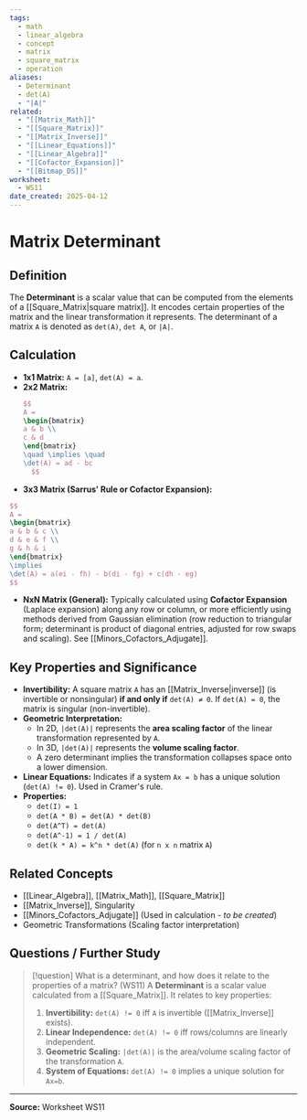 ```yaml
---
tags:
  - math
  - linear_algebra
  - concept
  - matrix
  - square_matrix
  - operation
aliases:
  - Determinant
  - det(A)
  - "|A|"
related:
  - "[[Matrix_Math]]"
  - "[[Square_Matrix]]"
  - "[[Matrix_Inverse]]"
  - "[[Linear_Equations]]"
  - "[[Linear_Algebra]]"
  - "[[Cofactor_Expansion]]"
  - "[[Bitmap_DS]]"
worksheet:
  - WS11
date_created: 2025-04-12
---
```




# Matrix Determinant

## Definition

The **Determinant** is a scalar value that can be computed from the elements of a [[Square_Matrix|square matrix]]. It encodes certain properties of the matrix and the linear transformation it represents. The determinant of a matrix `A` is denoted as `det(A)`, `det A`, or `|A|`.

## Calculation

- **1x1 Matrix:** `A = [a]`, `det(A) = a`.
- **2x2 Matrix:**
  ```latex
  $$  
  A =
  \begin{bmatrix}
  a & b \\
  c & d
  \end{bmatrix}
  \quad \implies \quad
  \det(A) = ad - bc
    $$
  ```
- **3x3 Matrix (Sarrus' Rule or Cofactor Expansion):**
```latex
$$
A =
\begin{bmatrix}
a & b & c \\
d & e & f \\
g & h & i
\end{bmatrix}
\implies
\det(A) = a(ei - fh) - b(di - fg) + c(dh - eg)
$$
```
- **NxN Matrix (General):** Typically calculated using **Cofactor Expansion** (Laplace expansion) along any row or column, or more efficiently using methods derived from Gaussian elimination (row reduction to triangular form; determinant is product of diagonal entries, adjusted for row swaps and scaling). See [[Minors_Cofactors_Adjugate]].

## Key Properties and Significance

- **Invertibility:** A square matrix `A` has an [[Matrix_Inverse|inverse]] (is invertible or nonsingular) **if and only if** `det(A) ≠ 0`. If `det(A) = 0`, the matrix is singular (non-invertible).
- **Geometric Interpretation:**
    - In 2D, `|det(A)|` represents the **area scaling factor** of the linear transformation represented by `A`.
    - In 3D, `|det(A)|` represents the **volume scaling factor**.
    - A zero determinant implies the transformation collapses space onto a lower dimension.
- **Linear Equations:** Indicates if a system `Ax = b` has a unique solution (`det(A) != 0`). Used in Cramer's rule.
- **Properties:**
    - `det(I) = 1`
    - `det(A * B) = det(A) * det(B)`
    - `det(A^T) = det(A)`
    - `det(A^-1) = 1 / det(A)`
    - `det(k * A) = k^n * det(A)` (for `n x n` matrix `A`)

## Related Concepts
- [[Linear_Algebra]], [[Matrix_Math]], [[Square_Matrix]]
- [[Matrix_Inverse]], Singularity
- [[Minors_Cofactors_Adjugate]] (Used in calculation - *to be created*)
- Geometric Transformations (Scaling factor interpretation)

## Questions / Further Study
>[!question] What is a determinant, and how does it relate to the properties of a matrix? (WS11)
> A **Determinant** is a scalar value calculated from a [[Square_Matrix]]. It relates to key properties:
> 1.  **Invertibility:** `det(A) != 0` iff `A` is invertible ([[Matrix_Inverse]] exists).
> 2.  **Linear Independence:** `det(A) != 0` iff rows/columns are linearly independent.
> 3.  **Geometric Scaling:** `|det(A)|` is the area/volume scaling factor of the transformation `A`.
> 4.  **System of Equations:** `det(A) != 0` implies a unique solution for `Ax=b`.

---
**Source:** Worksheet WS11